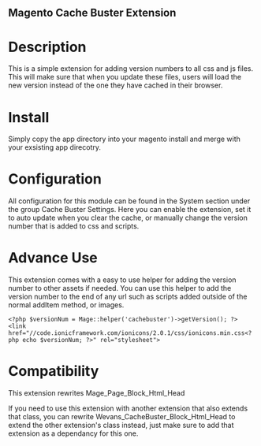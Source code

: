 ## Magento Cache Buster Extension

# Description
This is a simple extension for adding version numbers to all css and js files. This will make sure that when you update these files, users will load the new version instead of the one they have cached in their browser.

# Install
Simply copy the app directory into your magento install and merge with your exsisting app direcotry.

# Configuration
All configuration for this module can be found in the System section under the group Cache Buster Settings. Here you can enable the extension, set it to auto update when you clear the cache, or manually change the version number that is added to css and scripts.

# Advance Use
This extension comes with a easy to use helper for adding the version number to other assets if needed. You can use this helper to add the version number to the end of any url such as scripts added outside of the normal addItem method, or images.


    <?php $versionNum = Mage::helper('cachebuster')->getVersion(); ?>
    <link href="//code.ionicframework.com/ionicons/2.0.1/css/ionicons.min.css<?php echo $versionNum; ?>" rel="stylesheet">

# Compatibility
This extension rewrites Mage_Page_Block_Html_Head

If you need to use this extension with another extension that also extends that class, you can rewrite Wevans_CacheBuster_Block_Html_Head to extend the other extension's class instead, just make sure to add that extension as a dependancy for this one.
